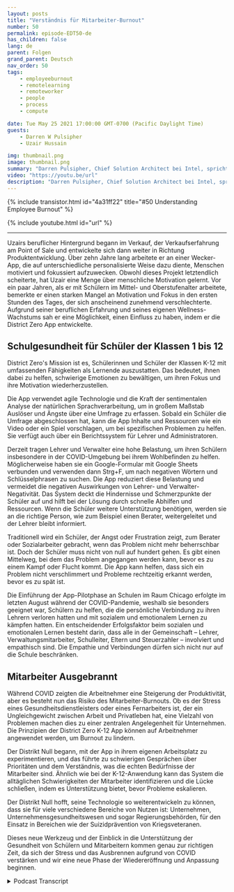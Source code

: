 ```yaml
---
layout: posts
title: "Verständnis für Mitarbeiter-Burnout"
number: 50
permalink: episode-EDT50-de
has_children: false
lang: de
parent: Folgen
grand_parent: Deutsch
nav_order: 50
tags:
    - employeeburnout
    - remotelearning
    - remoteworker
    - people
    - process
    - compute

date: Tue May 25 2021 17:00:00 GMT-0700 (Pacific Daylight Time)
guests:
    - Darren W Pulsipher
    - Uzair Hussain

img: thumbnail.png
image: thumbnail.png
summary: "Darren Pulsipher, Chief Solution Architect bei Intel, spricht mit Uzair Hussain, CEO von District Zero, darüber, wie die App des Unternehmens, die die psychische Gesundheit von Schülern der Klassen K-12 unterstützt, dazu beitragen kann, ein Ausbrennen der Mitarbeiter zu verhindern."
video: "https://youtu.be/url"
description: "Darren Pulsipher, Chief Solution Architect bei Intel, spricht mit Uzair Hussain, CEO von District Zero, darüber, wie die App des Unternehmens, die die psychische Gesundheit von Schülern der Klassen K-12 unterstützt, dazu beitragen kann, ein Ausbrennen der Mitarbeiter zu verhindern."
---
```


<div>
{% include transistor.html id="4a31ff22" title="#50 Understanding Employee Burnout" %}

{% include youtube.html id="url" %}
</div>

---

Uzairs beruflicher Hintergrund begann im Verkauf, der Verkaufserfahrung am Point of Sale und entwickelte sich dann weiter in Richtung Produktentwicklung. Über zehn Jahre lang arbeitete er an einer Wecker-App, die auf unterschiedliche personalisierte Weise dazu diente, Menschen motiviert und fokussiert aufzuwecken. Obwohl dieses Projekt letztendlich scheiterte, hat Uzair eine Menge über menschliche Motivation gelernt. Vor ein paar Jahren, als er mit Schülern im Mittel- und Oberstufenalter arbeitete, bemerkte er einen starken Mangel an Motivation und Fokus in den ersten Stunden des Tages, der sich anscheinend zunehmend verschlechterte. Aufgrund seiner beruflichen Erfahrung und seines eigenen Wellness-Wachstums sah er eine Möglichkeit, einen Einfluss zu haben, indem er die District Zero App entwickelte.

## Schulgesundheit für Schüler der Klassen 1 bis 12

District Zero's Mission ist es, Schülerinnen und Schüler der Klassen K-12 mit umfassenden Fähigkeiten als Lernende auszustatten. Das bedeutet, ihnen dabei zu helfen, schwierige Emotionen zu bewältigen, um ihren Fokus und ihre Motivation wiederherzustellen.

Die App verwendet agile Technologie und die Kraft der sentimentalen Analyse der natürlichen Sprachverarbeitung, um in großem Maßstab Auslöser und Ängste über eine Umfrage zu erfassen. Sobald ein Schüler die Umfrage abgeschlossen hat, kann die App Inhalte und Ressourcen wie ein Video oder ein Spiel vorschlagen, um bei spezifischen Problemen zu helfen. Sie verfügt auch über ein Berichtssystem für Lehrer und Administratoren.

Derzeit tragen Lehrer und Verwalter eine hohe Belastung, um ihren Schülern insbesondere in der COVID-Umgebung bei ihrem Wohlbefinden zu helfen. Möglicherweise haben sie ein Google-Formular mit Google Sheets verbunden und verwenden dann Strg+F, um nach negativen Wörtern und Schlüsselphrasen zu suchen. Die App reduziert diese Belastung und vermeidet die negativen Auswirkungen von Lehrer- und Verwalter-Negativität. Das System deckt die Hindernisse und Schmerzpunkte der Schüler auf und hilft bei der Lösung durch schnelle Abhilfen und Ressourcen. Wenn die Schüler weitere Unterstützung benötigen, werden sie an die richtige Person, wie zum Beispiel einen Berater, weitergeleitet und der Lehrer bleibt informiert.

Traditionell wird ein Schüler, der Angst oder Frustration zeigt, zum Berater oder Sozialarbeiter gebracht, wenn das Problem nicht mehr beherrschbar ist. Doch der Schüler muss nicht von null auf hundert gehen. Es gibt einen Mittelweg, bei dem das Problem angegangen werden kann, bevor es zu einem Kampf oder Flucht kommt. Die App kann helfen, dass sich ein Problem nicht verschlimmert und Probleme rechtzeitig erkannt werden, bevor es zu spät ist.

Die Einführung der App-Pilotphase an Schulen im Raum Chicago erfolgte im letzten August während der COVID-Pandemie, weshalb sie besonders geeignet war, Schülern zu helfen, die die persönliche Verbindung zu ihren Lehrern verloren hatten und mit sozialem und emotionalem Lernen zu kämpfen hatten. Ein entscheidender Erfolgsfaktor beim sozialen und emotionalen Lernen besteht darin, dass alle in der Gemeinschaft – Lehrer, Verwaltungsmitarbeiter, Schulleiter, Eltern und Steuerzahler – involviert und empathisch sind. Die Empathie und Verbindungen dürfen sich nicht nur auf die Schule beschränken.

## Mitarbeiter Ausgebrannt

Während COVID zeigten die Arbeitnehmer eine Steigerung der Produktivität, aber es besteht nun das Risiko des Mitarbeiter-Burnouts. Ob es der Stress eines Gesundheitsdienstleisters oder eines Fernarbeiters ist, der ein Ungleichgewicht zwischen Arbeit und Privatleben hat, eine Vielzahl von Problemen machen dies zu einer zentralen Angelegenheit für Unternehmen. Die Prinzipien der District Zero K-12 App können auf Arbeitnehmer angewendet werden, um Burnout zu lindern.

Der Distrikt Null begann, mit der App in ihrem eigenen Arbeitsplatz zu experimentieren, und das führte zu schwierigen Gesprächen über Prioritäten und dem Verständnis, was die echten Bedürfnisse der Mitarbeiter sind. Ähnlich wie bei der K-12-Anwendung kann das System die alltäglichen Schwierigkeiten der Mitarbeiter identifizieren und die Lücke schließen, indem es Unterstützung bietet, bevor Probleme eskalieren.

Der Distrikt Null hofft, seine Technologie so weiterentwickeln zu können, dass sie für viele verschiedene Bereiche von Nutzen ist: Unternehmen, Unternehmensgesundheitswesen und sogar Regierungsbehörden, für den Einsatz in Bereichen wie der Suizidprävention von Kriegsveteranen.

Dieses neue Werkzeug und der Einblick in die Unterstützung der Gesundheit von Schülern und Mitarbeitern kommen genau zur richtigen Zeit, da sich der Stress und das Ausbrennen aufgrund von COVID verstärken und wir eine neue Phase der Wiedereröffnung und Anpassung beginnen.



<details>
<summary> Podcast Transcript </summary>

<p></p>

</details>
